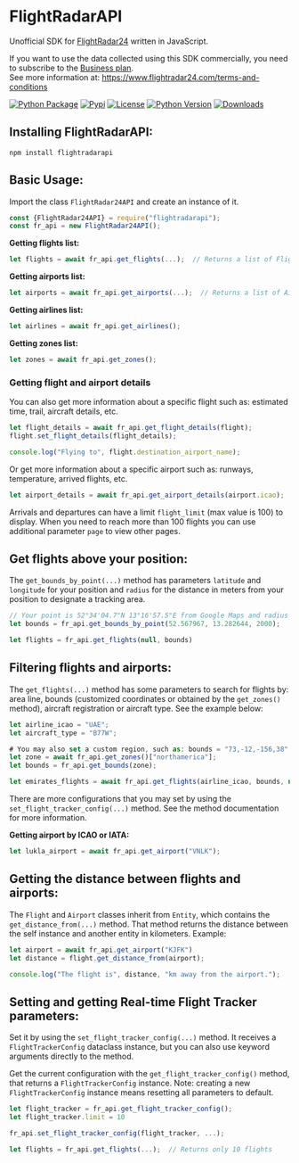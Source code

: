 # FlightRadarAPI
Unofficial SDK for [FlightRadar24](https://www.flightradar24.com/) written in JavaScript.

If you want to use the data collected using this SDK commercially, you need to subscribe to the [Business plan](https://www.flightradar24.com/premium/).</br>
See more information at: https://www.flightradar24.com/terms-and-conditions

[![Python Package](https://github.com/JeanExtreme002/FlightRadarAPI/workflows/Python%20Package/badge.svg)](https://github.com/JeanExtreme002/FlightRadarAPI/actions)
[![Pypi](https://img.shields.io/pypi/v/FlightRadarAPI)](https://pypi.org/project/FlightRadarAPI/)
[![License](https://img.shields.io/pypi/l/FlightRadarAPI)](https://pypi.org/project/FlightRadarAPI/)
[![Python Version](https://img.shields.io/badge/python-3.7%20%7C%203.8%20%7C%203.9%20%7C%203.10%20%7C%203.11-blue)](https://pypi.org/project/FlightRadarAPI/)
[![Downloads](https://static.pepy.tech/personalized-badge/flightradarapi?period=total&units=international_system&left_color=grey&right_color=orange&left_text=Downloads)](https://pypi.org/project/FlightRadarAPI/)

## Installing FlightRadarAPI:
```
npm install flightradarapi
```

## Basic Usage:
Import the class `FlightRadar24API` and create an instance of it.
```javascript
const {FlightRadar24API} = require("flightradarapi");
const fr_api = new FlightRadar24API();
```

**Getting flights list:**
```javascript
let flights = await fr_api.get_flights(...);  // Returns a list of Flight objects
```

**Getting airports list:**
```javascript
let airports = await fr_api.get_airports(...);  // Returns a list of Airport objects
```

**Getting airlines list:**
```javascript
let airlines = await fr_api.get_airlines();
```

**Getting zones list:**
```javascript
let zones = await fr_api.get_zones();
```

### Getting flight and airport details
You can also get more information about a specific flight such as: estimated time, trail, aircraft details, etc.
```javascript
let flight_details = await fr_api.get_flight_details(flight);
flight.set_flight_details(flight_details);

console.log("Flying to", flight.destination_airport_name);
```

Or get more information about a specific airport such as: runways, temperature, arrived flights, etc.
```javascript
let airport_details = await fr_api.get_airport_details(airport.icao);
```
Arrivals and departures can have a limit `flight_limit` (max value is 100) to display. When you need to reach more than 100 flights you can use additional parameter `page` to view other pages.


## Get flights above your position:
The `get_bounds_by_point(...)` method has parameters `latitude` and `longitude` for your position and `radius` for the distance in meters from your position to designate a tracking area.
```javascript
// Your point is 52°34'04.7"N 13°16'57.5"E from Google Maps and radius 2km
let bounds = fr_api.get_bounds_by_point(52.567967, 13.282644, 2000);

let flights = fr_api.get_flights(null, bounds)
```

## Filtering flights and airports:
The `get_flights(...)` method has some parameters to search for flights by: area line, bounds (customized coordinates 
or obtained by the `get_zones()` method), aircraft registration or aircraft type. See the example below:
```javascript
let airline_icao = "UAE";
let aircraft_type = "B77W";

# You may also set a custom region, such as: bounds = "73,-12,-156,38"
let zone = await fr_api.get_zones()["northamerica"];
let bounds = fr_api.get_bounds(zone);

let emirates_flights = await fr_api.get_flights(airline_icao, bounds, null, aircraft_type);
```
There are more configurations that you may set by using the `set_flight_tracker_config(...)` method. See the method documentation
for more information.

**Getting airport by ICAO or IATA:**
```javascript
let lukla_airport = await fr_api.get_airport("VNLK");
```

## Getting the distance between flights and airports:
The `Flight` and `Airport` classes inherit from `Entity`, which contains the `get_distance_from(...)` method. That method
returns the distance between the self instance and another entity in kilometers. Example:
```javascript
let airport = await fr_api.get_airport("KJFK")
let distance = flight.get_distance_from(airport);

console.log("The flight is", distance, "km away from the airport.");
```

## Setting and getting Real-time Flight Tracker parameters:
Set it by using the `set_flight_tracker_config(...)` method. It receives a `FlightTrackerConfig` dataclass instance, but
you can also use keyword arguments directly to the method.

Get the current configuration with the `get_flight_tracker_config()` method, that returns a `FlightTrackerConfig` 
instance. Note: creating a new `FlightTrackerConfig` instance means resetting all parameters to default.
```javascript
let flight_tracker = fr_api.get_flight_tracker_config();
let flight_tracker.limit = 10

fr_api.set_flight_tracker_config(flight_tracker, ...);

let flights = fr_api.get_flights(...);  // Returns only 10 flights
```

